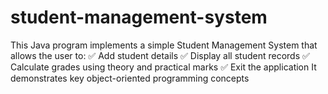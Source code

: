 # student-management-system
This Java program implements a simple Student Management System that allows the user to:  ✅ Add student details ✅ Display all student records ✅ Calculate grades using theory and practical marks ✅ Exit the application  It demonstrates key object-oriented programming concepts
